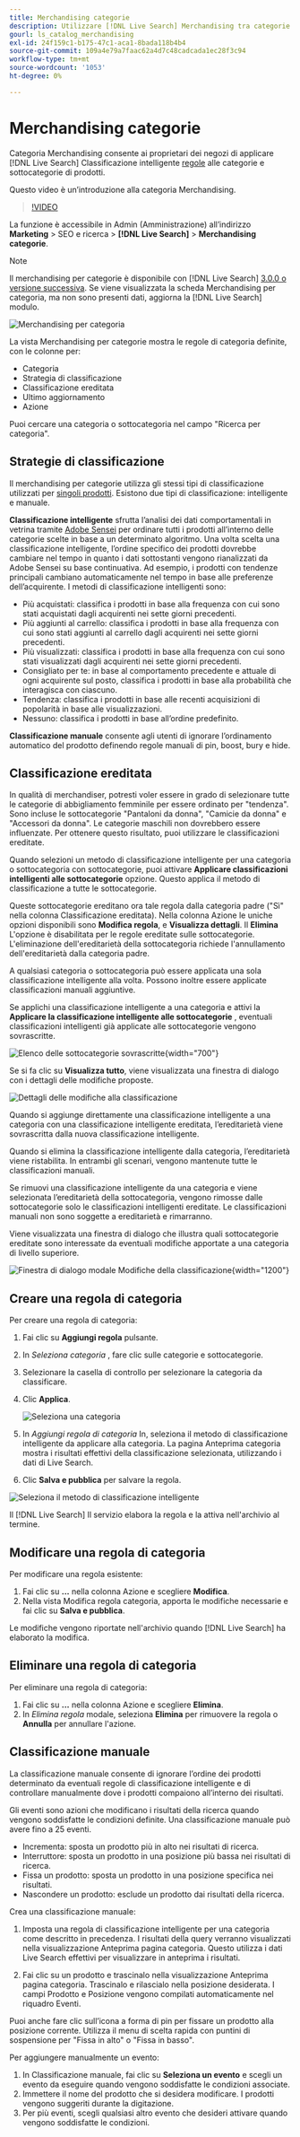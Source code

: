 ```yaml
---
title: Merchandising categorie
description: Utilizzare [!DNL Live Search] Merchandising tra categorie per un’esperienza di acquisto più rapida.
gourl: ls_catalog_merchandising
exl-id: 24f159c1-b175-47c1-aca1-8bada118b4b4
source-git-commit: 109a4e79a7faac62a4d7c48cadcada1ec28f3c94
workflow-type: tm+mt
source-wordcount: '1053'
ht-degree: 0%

---
```


# Merchandising categorie

Categoria Merchandising consente ai proprietari dei negozi di applicare [!DNL Live Search] Classificazione intelligente [regole](rules.md) alle categorie e sottocategorie di prodotti.

Questo video è un’introduzione alla categoria Merchandising.

>[!VIDEO](https://video.tv.adobe.com/v/3424617)

La funzione è accessibile in Admin (Amministrazione) all’indirizzo **Marketing** > SEO e ricerca > **[!DNL Live Search]** > **Merchandising categorie**.

>[!NOTE]
>
>Il merchandising per categorie è disponibile con [!DNL Live Search] [3.0.0 o versione successiva](release-notes.md). Se viene visualizzata la scheda Merchandising per categoria, ma non sono presenti dati, aggiorna la [!DNL Live Search] modulo.

![Merchandising per categoria](assets/category_workspace.png)

La vista Merchandising per categorie mostra le regole di categoria definite, con le colonne per:

* Categoria
* Strategia di classificazione
* Classificazione ereditata
* Ultimo aggiornamento
* Azione

Puoi cercare una categoria o sottocategoria nel campo &quot;Ricerca per categoria&quot;.

## Strategie di classificazione

Il merchandising per categorie utilizza gli stessi tipi di classificazione utilizzati per [singoli prodotti](rules-workspace.md).
Esistono due tipi di classificazione: intelligente e manuale.

**Classificazione intelligente** sfrutta l’analisi dei dati comportamentali in vetrina tramite [Adobe Sensei](https://www.adobe.com/sensei.html) per ordinare tutti i prodotti all’interno delle categorie scelte in base a un determinato algoritmo. Una volta scelta una classificazione intelligente, l’ordine specifico dei prodotti dovrebbe cambiare nel tempo in quanto i dati sottostanti vengono rianalizzati da Adobe Sensei su base continuativa. Ad esempio, i prodotti con tendenze principali cambiano automaticamente nel tempo in base alle preferenze dell’acquirente.
I metodi di classificazione intelligenti sono:

* Più acquistati: classifica i prodotti in base alla frequenza con cui sono stati acquistati dagli acquirenti nei sette giorni precedenti.
* Più aggiunti al carrello: classifica i prodotti in base alla frequenza con cui sono stati aggiunti al carrello dagli acquirenti nei sette giorni precedenti.
* Più visualizzati: classifica i prodotti in base alla frequenza con cui sono stati visualizzati dagli acquirenti nei sette giorni precedenti.
* Consigliato per te: in base al comportamento precedente e attuale di ogni acquirente sul posto, classifica i prodotti in base alla probabilità che interagisca con ciascuno.
* Tendenza: classifica i prodotti in base alle recenti acquisizioni di popolarità in base alle visualizzazioni.
* Nessuno: classifica i prodotti in base all’ordine predefinito.

**Classificazione manuale** consente agli utenti di ignorare l’ordinamento automatico del prodotto definendo regole manuali di pin, boost, bury e hide.

## Classificazione ereditata

In qualità di merchandiser, potresti voler essere in grado di selezionare tutte le categorie di abbigliamento femminile per essere ordinato per &quot;tendenza&quot;. Sono incluse le sottocategorie &quot;Pantaloni da donna&quot;, &quot;Camicie da donna&quot; e &quot;Accessori da donna&quot;. Le categorie maschili non dovrebbero essere influenzate. Per ottenere questo risultato, puoi utilizzare le classificazioni ereditate.

Quando selezioni un metodo di classificazione intelligente per una categoria o sottocategoria con sottocategorie, puoi attivare **Applicare classificazioni intelligenti alle sottocategorie** opzione. Questo applica il metodo di classificazione a tutte le sottocategorie.

Queste sottocategorie ereditano ora tale regola dalla categoria padre (&quot;Sì&quot; nella colonna Classificazione ereditata). Nella colonna Azione le uniche opzioni disponibili sono **Modifica regola**, e **Visualizza dettagli**. Il **Elimina** L&#39;opzione è disabilitata per le regole ereditate sulle sottocategorie. L&#39;eliminazione dell&#39;ereditarietà della sottocategoria richiede l&#39;annullamento dell&#39;ereditarietà dalla categoria padre.

A qualsiasi categoria o sottocategoria può essere applicata una sola classificazione intelligente alla volta. Possono inoltre essere applicate classificazioni manuali aggiuntive.

Se applichi una classificazione intelligente a una categoria e attivi la **Applicare la classificazione intelligente alle sottocategorie** , eventuali classificazioni intelligenti già applicate alle sottocategorie vengono sovrascritte.

![Elenco delle sottocategorie sovrascritte](assets/category_overwite_subs.png){width="700"}

Se si fa clic su **Visualizza tutto**, viene visualizzata una finestra di dialogo con i dettagli delle modifiche proposte.

![Dettagli delle modifiche alla classificazione](assets/category_overwrite.png)

Quando si aggiunge direttamente una classificazione intelligente a una categoria con una classificazione intelligente ereditata, l’ereditarietà viene sovrascritta dalla nuova classificazione intelligente.

Quando si elimina la classificazione intelligente dalla categoria, l’ereditarietà viene ristabilita.
In entrambi gli scenari, vengono mantenute tutte le classificazioni manuali.

Se rimuovi una classificazione intelligente da una categoria e viene selezionata l’ereditarietà della sottocategoria, vengono rimosse dalle sottocategorie solo le classificazioni intelligenti ereditate. Le classificazioni manuali non sono soggette a ereditarietà e rimarranno.

Viene visualizzata una finestra di dialogo che illustra quali sottocategorie ereditate sono interessate da eventuali modifiche apportate a una categoria di livello superiore.

![Finestra di dialogo modale Modifiche della classificazione](assets/category_overwrite_modal.png){width="1200"}

## Creare una regola di categoria

Per creare una regola di categoria:

1. Fai clic su **Aggiungi regola** pulsante.
1. In _Seleziona categoria_ , fare clic sulle categorie e sottocategorie.
1. Selezionare la casella di controllo per selezionare la categoria da classificare.
1. Clic **Applica**.

   ![Seleziona una categoria](assets/category_select.png)

1. In _Aggiungi regola di categoria_ In, seleziona il metodo di classificazione intelligente da applicare alla categoria.
La pagina Anteprima categoria mostra i risultati effettivi della classificazione selezionata, utilizzando i dati di Live Search.
1. Clic **Salva e pubblica** per salvare la regola.

![Seleziona il metodo di classificazione intelligente](assets/category_ranking.png)

Il [!DNL Live Search] Il servizio elabora la regola e la attiva nell&#39;archivio al termine.

## Modificare una regola di categoria

Per modificare una regola esistente:

1. Fai clic su **...** nella colonna Azione e scegliere **Modifica**.
1. Nella vista Modifica regola categoria, apporta le modifiche necessarie e fai clic su **Salva e pubblica**.

Le modifiche vengono riportate nell&#39;archivio quando [!DNL Live Search] ha elaborato la modifica.

## Eliminare una regola di categoria

Per eliminare una regola di categoria:

1. Fai clic su **...** nella colonna Azione e scegliere **Elimina**.
1. In _Elimina regola_ modale, seleziona **Elimina** per rimuovere la regola o **Annulla** per annullare l&#39;azione.

## Classificazione manuale

La classificazione manuale consente di ignorare l’ordine dei prodotti determinato da eventuali regole di classificazione intelligente e di controllare manualmente dove i prodotti compaiono all’interno dei risultati.

Gli eventi sono azioni che modificano i risultati della ricerca quando vengono soddisfatte le condizioni definite. Una classificazione manuale può avere fino a 25 eventi.

* Incrementa: sposta un prodotto più in alto nei risultati di ricerca.
* Interruttore: sposta un prodotto in una posizione più bassa nei risultati di ricerca.
* Fissa un prodotto: sposta un prodotto in una posizione specifica nei risultati.
* Nascondere un prodotto: esclude un prodotto dai risultati della ricerca.

Crea una classificazione manuale:

1. Imposta una regola di classificazione intelligente per una categoria come descritto in precedenza. I risultati della query verranno visualizzati nella visualizzazione Anteprima pagina categoria. Questo utilizza i dati Live Search effettivi per visualizzare in anteprima i risultati.

1. Fai clic su un prodotto e trascinalo nella visualizzazione Anteprima pagina categoria. Trascinalo e rilascialo nella posizione desiderata. I campi Prodotto e Posizione vengono compilati automaticamente nel riquadro Eventi.

Puoi anche fare clic sull’icona a forma di pin per fissare un prodotto alla posizione corrente. Utilizza il menu di scelta rapida con puntini di sospensione per &quot;Fissa in alto&quot; o &quot;Fissa in basso&quot;.

Per aggiungere manualmente un evento:

1. In Classificazione manuale, fai clic su **Seleziona un evento** e scegli un evento da eseguire quando vengono soddisfatte le condizioni associate.
1. Immettere il nome del prodotto che si desidera modificare. I prodotti vengono suggeriti durante la digitazione.
1. Per più eventi, scegli qualsiasi altro evento che desideri attivare quando vengono soddisfatte le condizioni.
